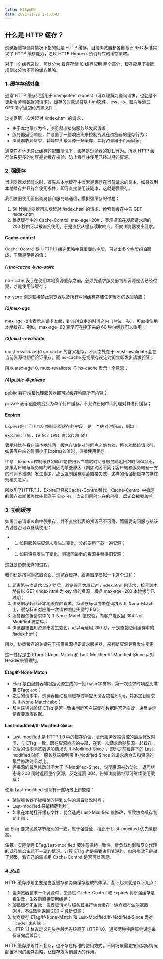 ```yaml
---
title: Http缓存
date: 2021-11-26 17:50:43
---
```


## 什么是 HTTP 缓存？
浏览器缓存通常情况下指的就是 HTTP 缓存，目前浏览器都各自基于 RFC 标准实现了 HTTP 缓存能力，通过 HTTP Headers 执行对应的缓存策略。

对于一个缓存来说，可以分为 缓存存储 和 缓存应用 两个部分，缓存应用下根据规则又分为不同的缓存策略。

### 1. 缓存存储对象
通常 HTTP 缓存只适用于 idempotent request（可以理解为查询请求，也就是不更新服务端数据的请求），缓存的对象通常是 html文件、css、js、图片等通过 GET 请求返回的资源文件；

浏览器第一次发起对 /index.html 的请求：

* 由于本地缓存为空，浏览器直接向服务器发起请求；
* 服务器返回响应，并设置了一些响应头来控制资源在浏览器的缓存行为；
* 浏览器收到请求，将响应头与资源一起缓存，并将资源用于页面展示;

通常在本地无禁止缓存的配置情况下，缓存是浏览器的默认行为。所以 HTTP 缓存体系更多的内容是对缓存校验，防止缓存并使用已经过期的资源。

### 2. 强缓存

当浏览器发起请求时，首先从本地缓存中检索是否存在当前请求的副本，如果找到本地缓存并且符合使用条件，即可直接使用该副本，这就是强缓存。

我们依旧使用画出浏览器和服务端通信，模拟强缓存的过程：

1. 50 秒后浏览器再次发起对 /index.html 的请求，检索到缓存中的 GET /index.html
1. 根据缓存中的 Cache-Control: max-age=200 ，表示资源在发起请求后的 200 秒内可以被直接使用，于是直接从缓存读取响应，不向浏览器发出请求。

#### Cache-control

Cache-Control 是 HTTP1.1 缓存策略中最重要的字段，可以由多个字段组合而成，下面是常用的值：

##### **(1)no-cache 与 no-store**

no-cache 表示在使用本地资源缓存之前，必须先请求服务器判断资源是否已经过期，才能使用该缓存；

no-store 则是直接禁止浏览器以及所有中间缓存存储任何版本的返回响应；

##### **(2)max-age**

max-age 指令表示从请求发起，到其所设定的时间之内（单位：秒），可直接使用本地缓存。例如，max-age=60 表示可在接下来的 60 秒内缓存可以重用；

##### **(3)must-revalidate**

must-revalidate 和 no-cache 的含义相似，不同之处在于 must-revalidate 会在当前资源过期后验证缓存，而 no-cache 无视缓存设定时间立即发出请求验证；

所以 max-age=0, must-revalidate 与 no-cache 表示一个意思；

##### **(4)public 与 private**

public 客户端和代理服务器都可以缓存响应所有内容；

private 表示这些响应只为单个用户缓存，不允许任何中间代理对其进行缓存；

#### Expires

Expires是 HTTP/1.0 控制网页缓存的字段，是一个绝对时间点，例如：

`expires: Thu, 19 Nov 1981 08:52:00 GMT`

表示相比与客户端本地时间，缓存在该绝对时间点之前有效，再次发起该请求时，如果客户端的时间小于Expires的值时，直接使用缓存。

注意：Expires 控制缓存的原理是使用客户端的时间与服务端返回的时间做对比，如果客户端与服务端的时间因为某些原因（例如时区不同；客户端和服务端有一方的时间不准确）发生误差，那么强制缓存则会直接失效，这样的话强制缓存的存在则毫无意义。

所以到了HTTP/1.1，Expire已经被Cache-Control替代，Cache-Control 中指定的缓存过期策略优先级高于 Expires，当它们同时存在的时候，后者会被覆盖掉。

### 3. 协商缓存

如果当前请求未命中强缓存，并不直接代表的资源已不可用，而需要询问服务器该资源是否可以继续使用：

* 1. 如果服务端资源未发生过变化，没必要再下载一遍资源；
* 1. 如果资源发生了变化，则返回最新的资源并替换旧资源；

这就是协商缓存的过程。

我们还是按照浏览器页面、浏览器缓存、服务器来模拟一下这个过程：

1. 距离第一次请求 220 秒后，浏览器再次发起对 /index.html 的请求，检索到本地有以 GET /index.html 为 key 值的资源，根据 max-age=200 本地缓存已过期；
1. 浏览器发起验证本地缓存的请求，将缓存标识携带在请求头 If-None-Match 上，缓存标识对应第一次请求响应头里的 Etag;
1. 服务器依据请求中的 If-None-Match 值校验，向客户端返回 304 Not Modified 状态码；
1. 浏览器被告知资源未发生变化，可以再延用 200 秒，于是直接使用缓存中的 /index.html；

所以，协商缓存的关键在于携带资源标识请求服务器，来判断资源是否发生变更。

这一过程是由 ETag/If-None-Match 和 Last-Modified/If-Modified-Since 两对Header来管理的。

#### **Etag/If-None-Match**

* Etag 是由服务器端根据资源生成的一段 hash 字符串，第一次请求时响应头携带 ETag: abc；
* 之后的请求中，浏览器自动检测缓存的响应头是否包含 ETag，并追加到请求头 If-None-Match: abc；
* 服务端通过验证 ETag 是否一致来判断客户端缓存数据是否仍有效，进而决定是否要重发数据。

#### **Last-modified/If-Modified-Since**

* Last-modified 是 HTTP 1.0 中的缓存协议，表示服务器端资源的最后修改时间，与 ETag 一致，跟在资源响应的头部，在第一次请求后随资源一起缓存；
* 之后的请求浏览器追加请求头 If-Modified-Since ，即为之前缓存下的 Last-modified 时间。服务器端收到带 If-Modified-Since 的请求后会去和资源的最后修改时间对比。
* 若资源的最后修改时间大于 If-Modified-Since，说明资源被改动过，返回状态码 200 同时返回整个资源，反之返回 304，告知浏览器继续可继续使用缓存；

使用 Last-modified 也具有一些场景上的缺陷：

* 某些服务器不能精确的得到文件的最后修改时间；
* Last-modified 只能精确到秒；
* 如果在本地打开缓存文件，就会造成 Last-Modified 被修改，导致协商缓存判断出错；

而 Etag 要求资源字节级别的一致，属于强验证，相比于 Last-modified 优先级更高。

**注意**：实际使用 ETag/Last-modified 要注意保持一致性，做负载均衡和反向代理的话可能会出现不一致的情况。计算 ETag 也是需要占用资源的，如果修改不是过于频繁，看自己的需求用 Cache-Control 是否可以满足。

### 4.总结

HTTP 缓存原理主要是由强缓存和协商缓存组成的体系，总计起来就是以下几点：

1. 当浏览器请求一个资源时，先通过 Cache-Control 和 Expires 判断强缓存是否生效，生效则直接使用缓存；
1. 若强缓存不生效，则发起请求与服务器进行协商缓存，协商缓存生效返回 304，不生效则返回 200 + 最新资源；
1. 协商缓存 ETag/If-None-Match 和 Last-Modified/If-Modified-Since 两对 Header 来实现；
1. HTTP 1.1 协议定义的头字段优先级高于 HTTP 1.0，通常两种字段都会设定来保证向后兼容；

HTTP 缓存原理并不复杂，也不存在标准的使用方式，不同场景需要按照实际情况配置不同的缓存策略，让缓存发挥到最大的作用。
